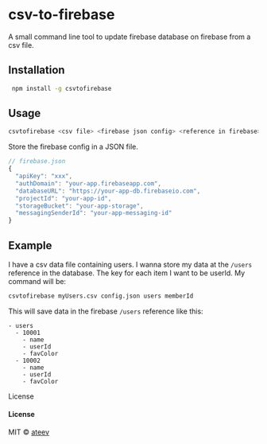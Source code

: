 # csv-to-firebase
A small command line tool to update firebase database on firebase from a csv file.

## Installation
```sh
 npm install -g csvtofirebase
```

## Usage
```sh
csvtofirebase <csv file> <firebase json config> <reference in firebase> <key for each row>
```

Store the firebase config in a JSON file.
```javascript
// firebase.json
{
  "apiKey": "xxx",
  "authDomain": "your-app.firebaseapp.com",
  "databaseURL": "https://your-app-db.firebaseio.com",
  "projectId": "your-app-id",
  "storageBucket": "your-app-storage",
  "messagingSenderId": "your-app-messaging-id"
}
```

## Example
I have a csv data file containing users.
I wanna store my data at the `/users` reference in the database.
The key for each item I want to be userId. My command will be:

```sh
csvtofirebase myUsers.csv config.json users memberId
```

This will save data in the firebase `/users` reference like this:

```
- users
  - 10001
    - name
    - userId
    - favColor
  - 10002
    - name
    - userId
    - favColor
```

License

#### License

MIT © [ateev](https://github.com/ateev)